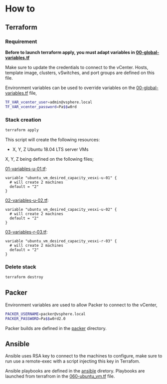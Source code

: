 # How to

## Terraform

### Requirement

**Before to launch terraform apply, you must adapt variables in [00-global-variables.tf](./00-global-variables.tf)**

Make sure to update the credentials to connect to the vCenter. Hosts, template image, clusters, vSwitches, and port groups are defined on this file. 

Environment variables can be used to override variables on the [00-global-variables.tf](./00-global-variables.tf) file,

``` bash
TF_VAR_vcenter_user=admin@vsphere.local
TF_VAR_vcenter_password=Pa$$w0rd
````

### Stack creation

```bash
terraform apply
```

This script will create the following resources:

<!-- - 2 network port per pfSense deployed  -->
- X, Y, Z Ubuntu 18.04 LTS server VMs

X, Y, Z being defined on the following files;

[01-variables-u-01.tf](./01-variables-u-01.tf):

```hcl
variable "ubuntu_vm_desired_capacity_vesxi-u-01" {
  # will create 2 machines
  default = "2"
}
```


[02-variables-u-02.tf](./02-variables-u-02.tf):

```hcl
variable "ubuntu_vm_desired_capacity_vesxi-u-02" {
  # will create 2 machines
  default = "2"
}
```

[03-variables-r-03.tf](./03-variables-r-03.tf):

```hcl
variable "ubuntu_vm_desired_capacity_vesxi-r-03" {
  # will create 2 machines
  default = "2"
}
```

### Delete stack

```bash
terraform destroy
```

## Packer 

Environment variables are used to allow Packer to connect to the vCenter,

```bash
PACKER_USERNAME=packer@vsphere.local
PACKER_PASSWORD=Pa$$w0rd2.0
```

Packer builds are defined in the [packer](./packer) directory.

## Ansible 

Ansible uses RSA key to connect to the machines to configure, make sure to run use a remote-exec with a script injecting this key in Terrafom.

Ansible playbooks are defined in the [ansible](./ansible) diretory. Playbooks are launched from terrafrom in the [060-ubuntu_vm.tf](./060-ubuntu_vm.tf) file.